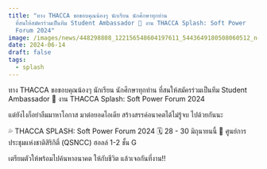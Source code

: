 ```yaml
---
title: "ทาง THACCA ขอขอบคุณน้องๆ นักเรียน นักศึกษาทุกท่าน
  ที่สนให้สมัครร่วมเป็นทีม Student Ambassador 💓 งาน THACCA Splash: Soft Power
  Forum 2024"
image: /images/news/448298808_122156548604197611_5443649180508060512_n-1-.jpg
date: 2024-06-14
draft: false
tags:
  - splash
---
```

ทาง THACCA ขอขอบคุณน้องๆ นักเรียน นักศึกษาทุกท่าน ที่สนให้สมัครร่วมเป็นทีม Student Ambassador 💓 งาน THACCA Splash: Soft Power Forum 2024

แต่ยังไงก็อย่าลืมมาหาโอกาส มาต่อยอดไอเดีย สร้างสรรค์อนาคตได้ไม่รู้จบ ไปด้วยกันนะ

💦 THACCA SPLASH: Soft Power Forum 2024
🗓️ 28 - 30 มิถุนายนนี้
📍 ศูนย์การประชุมแห่งชาติสิริกิติ์ (QSNCC)
ฮอลล์ 1-2 ชั้น G

เตรียมตัวให้พร้อมไปค้นหาอนาคต ให้กับชีวิต
แล้วเจอกันที่งาน!!
